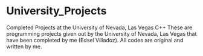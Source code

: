 # University_Projects
Completed Projects at the University of Nevada, Las Vegas
C++
These are programming projects given out by the University of Nevada, Las Vegas that have been completed by me (Edsel Villadoz). All codes are original and written by me.
